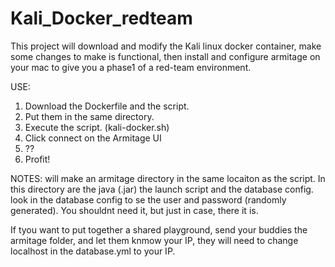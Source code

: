# Kali_Docker_redteam

This project will download and modify the Kali linux docker container, make some changes to make is functional, then install and configure armitage on your mac to give you a phase1 of a red-team environment.

USE:
1) Download the Dockerfile and the script.
2) Put them in the same directory.
3) Execute the script. (kali-docker.sh)
4) Click connect on the Armitage UI
5) ??
6) Profit!

NOTES: will make an armitage directory in the same locaiton as the script. In this directory are the java (.jar) the launch script and the database config. look in the database config to se the user and password (randomly generated). You shouldnt need it, but just in case, there it is.

If tyou want to put together a shared playground, send your buddies the armitage folder, and let them knmow your IP, they will need to change localhost in the database.yml to your IP.
